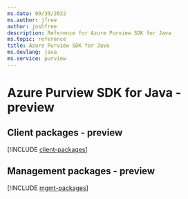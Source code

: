 ```yaml
---
ms.data: 09/30/2022
ms.author: jfree
author: joshfree
description: Reference for Azure Purview SDK for Java
ms.topic: reference
title: Azure Purview SDK for Java
ms.devlang: java
ms.service: purview
---
```

# Azure Purview SDK for Java - preview

## Client packages - preview
[!INCLUDE [client-packages](purview-client-index.md)]
## Management packages - preview
[!INCLUDE [mgmt-packages](purview-mgmt-index.md)]